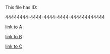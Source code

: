 This file has ID: 

44444444-4444-4444-4444-444444444444

[link to A](11111111-1111-1111-1111-111111111111)

[link to B](22222222-2222-2222-2222-222222222222) 

[link to C](33333333-3333-3333-3333-333333333333)